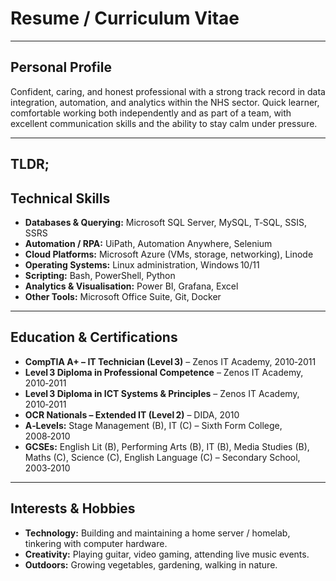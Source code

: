 # **Resume / Curriculum Vitae**

---

## Personal Profile

Confident, caring, and honest professional with a strong track record in data integration, automation, and analytics within the NHS sector. Quick learner, comfortable working both independently and as part of a team, with excellent communication skills and the ability to stay calm under pressure.

---
## TLDR;
## Technical Skills

- **Databases & Querying:** Microsoft SQL Server, MySQL, T‑SQL, SSIS, SSRS
- **Automation / RPA:** UiPath, Automation Anywhere, Selenium
- **Cloud Platforms:** Microsoft Azure (VMs, storage, networking), Linode
- **Operating Systems:** Linux administration, Windows 10/11
- **Scripting:** Bash, PowerShell, Python
- **Analytics & Visualisation:** Power BI, Grafana, Excel
- **Other Tools:** Microsoft Office Suite, Git, Docker

---

## Education & Certifications

- **CompTIA A+ – IT Technician (Level 3)** – Zenos IT Academy, 2010‑2011
- **Level 3 Diploma in Professional Competence** – Zenos IT Academy, 2010‑2011
- **Level 3 Diploma in ICT Systems & Principles** – Zenos IT Academy, 2010‑2011
- **OCR Nationals – Extended IT (Level 2)** – DIDA, 2010
- **A‑Levels:** Stage Management (B), IT (C) – Sixth Form College, 2008‑2010
- **GCSEs:** English Lit (B), Performing Arts (B), IT (B), Media Studies (B), Maths (C), Science (C), English Language (C) – Secondary School, 2003‑2010

---

## Interests & Hobbies

- **Technology:** Building and maintaining a home server / homelab, tinkering with computer hardware.
- **Creativity:** Playing guitar, video gaming, attending live music events.
- **Outdoors:** Growing vegetables, gardening, walking in nature.
